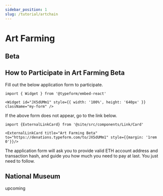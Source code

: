 ```yaml
---
sidebar_position: 1
slug: /tutorial/artchain
---
```


# Art Farming

## Beta

## How to Participate in Art Farming Beta

Fill out the below application form to participate.

```mdx-code-block
import { Widget } from '@typeform/embed-react'

<Widget id="JX5dUMm1" style={{ width: '100%', height: '640px' }} className="my-form" />
```

If the above form does not appear, go to the link below.

```mdx-code-block
import {ExternalLinkCard} from '@site/src/components/Link/Card'

<ExternalLinkCard title="Art Farming Beta" to="https://denations.typeform.com/to/JX5dUMm1" style={{margin: '1rem 0'}}/>
``` 

The application form will ask you to provide valid ETH account address and transaction hash, and guide you how much you need to pay at last. You just need to follow.

## National Museum

upcoming